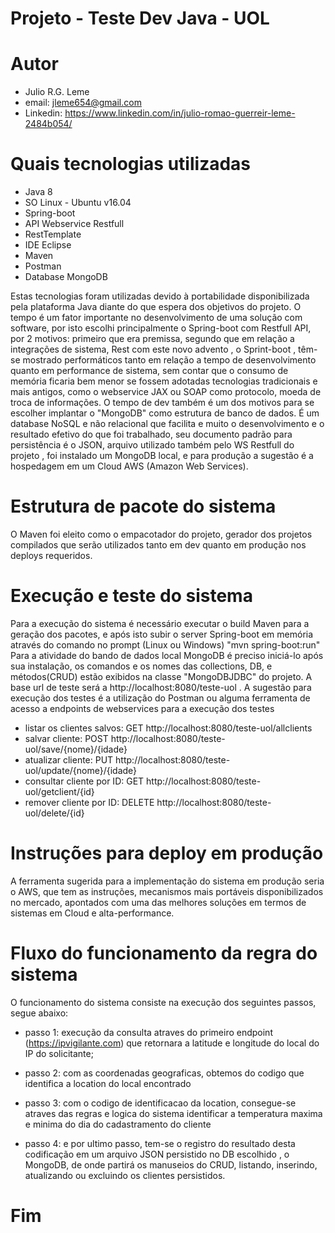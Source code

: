 # Projeto - Teste Dev Java - UOL

# Autor
  - Julio R.G. Leme
  - email: jleme654@gmail.com
  - Linkedin: https://www.linkedin.com/in/julio-romao-guerreir-leme-2484b054/

# Quais tecnologias utilizadas
  - Java 8
  - SO Linux - Ubuntu v16.04
  - Spring-boot
  - API Webservice Restfull
  - RestTemplate
  - IDE Eclipse
  - Maven
  - Postman   
  - Database MongoDB
  
  Estas tecnologias foram utilizadas devido à portabilidade disponibilizada pela plataforma Java diante
  do que espera dos objetivos do projeto. O tempo é um fator importante no desenvolvimento de uma 
  solução com software, por isto escolhi principalmente o Spring-boot com Restfull API, por 2 motivos:
  primeiro que era premissa, segundo que em relação a integrações de sistema, Rest com este novo advento
  , o Sprint-boot , têm-se mostrado performáticos tanto em relação a tempo de desenvolvimento quanto
  em performance de sistema, sem contar que o consumo de memória ficaria bem menor se fossem adotadas
  tecnologias tradicionais e mais antigos, como o webservice JAX ou SOAP como protocolo, moeda de troca
  de informações.
  O tempo de dev também é um dos motivos para se escolher implantar o "MongoDB" como estrutura de banco de 
  dados. É um database NoSQL e não relacional que facilita e muito o desenvolvimento e o resultado efetivo 
  do que foi trabalhado, seu documento padrão para persistência é o JSON, arquivo utilizado também pelo 
  WS Restfull do projeto , foi instalado um MongoDB local, e para produção a sugestão é a hospedagem 
  em um Cloud AWS (Amazon Web Services).
  
# Estrutura de pacote do sistema
  O Maven foi eleito como o empacotador do projeto, gerador dos projetos compilados que serão utilizados
  tanto em dev quanto em produção nos deploys requeridos.
  
# Execução e teste do sistema
  Para a execução do sistema é necessário executar o build Maven para a geração dos pacotes, e após isto
  subir o server Spring-boot em memória através do comando no prompt (Linux ou Windows) "mvn spring-boot:run"
  Para a atividade do bando de dados local MongoDB é preciso iniciá-lo após sua instalação, os comandos 
  e os nomes das collections, DB, e métodos(CRUD) estão exibidos na classe "MongoDBJDBC" do projeto.
  A base url de teste será a http://localhost:8080/teste-uol . A sugestão para execução dos testes é a
  utilização do Postman ou alguma ferramenta de acesso a endpoints de webservices para a execução dos testes
   * listar os clientes salvos: GET  http://localhost:8080/teste-uol/allclients
   * salvar cliente: POST  http://localhost:8080/teste-uol/save/{nome}/{idade}
   * atualizar cliente: PUT  http://localhost:8080/teste-uol/update/{nome}/{idade}
   * consultar cliente por ID: GET  http://localhost:8080/teste-uol/getclient/{id}
   * remover cliente por ID: DELETE   http://localhost:8080/teste-uol/delete/{id}  
  
# Instruções para deploy em produção
  A ferramenta sugerida para a implementação do sistema em produção seria o AWS, que tem as instruções,
  mecanismos mais portáveis disponibilizados no mercado, apontados com uma das melhores soluções em termos 
  de sistemas em Cloud e alta-performance.
  
# Fluxo do funcionamento da regra do sistema
O funcionamento do sistema consiste na execução dos seguintes passos, segue abaixo:
   - passo 1:
        execução da consulta atraves do primeiro endpoint (https://ipvigilante.com) que retornara a
        latitude e longitude do local do IP do solicitante;
   
   - passo 2:
        com as coordenadas geograficas, obtemos do codigo que identifica a location do local encontrado
   
   - passo 3:
        com o codigo de identificacao da location, consegue-se atraves das regras e logica do sistema identificar 
        a temperatura maxima e minima do dia do cadastramento do cliente
  
   - passo 4:
        e por ultimo passo, tem-se o registro do resultado desta codificação em um arquivo JSON persistido
        no DB escolhido , o MongoDB, de onde partirá os manuseios do CRUD, listando, inserindo, atualizando
        ou excluindo os clientes persistidos.
 
 # Fim
